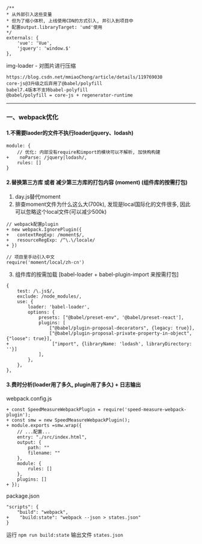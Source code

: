 ```
/**
* 从外部引入这些变量
* 但为了缩小体积, 上线使用CDN的方式引入, 并引入到项目中
* 配置output.libraryTarget: 'umd'使用
*/
externals: {
    'vue': 'Vue',
    'jquery': 'window.$'
},
```

img-loader - 对图片进行压缩


```
https://blog.csdn.net/mmiaoChong/article/details/119769030
core-js@3升级之后弃用了@babel/polyfill
babel7.4版本不支持babel-polyfill
@babel/polyfill = core-js + regenerator-runtime
```

---


### 一、webpack优化

#### 1.不需要laoder的文件不执行loader(jquery、lodash)

```
module: {
    // 优化: 内部没有require和import的模块可以不解析, 加快构构建
+    noParse: /jquery|lodash/,
    rules: []
}
```

#### 2.替换第三方库 或者 减少第三方库的打包内容 (moment) (组件库的按需打包)

1) day.js替代moment
2) 排查moment文件为什么这么大(700k), 发现是local国际化的文件很多, 
   因此可以忽略这个local文件(可以减少500k)

```
// webpack配置plugin
+ new webpack.IgnorePlugin({
+   contextRegExp: /moment$/,
+   resourceRegExp: /^\.\/locale/
+ })

// 项目里手动引入中文
require('moment/local/zh-cn')
```

3) 组件库的按需加载 [babel-loader + babel-plugin-import 来按需打包]

```
{
    test: /\.js$/,
    exclude: /node_modules/,
    use: {
        loader: 'babel-loader',
        options: {
            presets: ["@babel/preset-env", '@babel/preset-react'],
            plugins: [
                ["@babel/plugin-proposal-decorators", {legacy: true}],
                ["@babel/plugin-proposal-private-property-in-object", {"loose": true}],
+                ["import", {libraryName: 'lodash', libraryDirectory: ''}]
            ],
        },
    },
},
```

#### 3.费时分析(loader用了多久, plugin用了多久) + 日志输出 

webpack.config.js

```
+ const SpeedMeasureWebpackPlugin = require('speed-measure-webpack-plugin');
+ const smw = new SpeedMeasureWebpackPlugin();
+ module.exports =smw.wrap({
    // ...配置...
    entry: "./src/index.html",
    output: {
        path: ""
        filename: ""
    },
    module: {
        rules: []
    },
    plugins: []
+ });
```

package.json

```
"scripts": {
    "build": "webpack",
+    "build:state": "webpack --json > states.json"
}
```

运行 `npm run build:state` 输出文件 `states.json`


